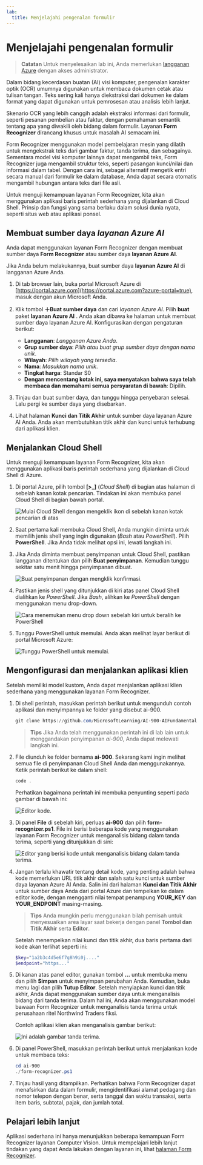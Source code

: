 ```yaml
---
lab:
  title: Menjelajahi pengenalan formulir
---
```


# Menjelajahi pengenalan formulir

> **Catatan** Untuk menyelesaikan lab ini, Anda memerlukan [langganan Azure](https://azure.microsoft.com/free?azure-portal=true) dengan akses administrator.

Dalam bidang kecerdasan buatan (AI) visi komputer, pengenalan karakter optik (OCR) umumnya digunakan untuk membaca dokumen cetak atau tulisan tangan. Teks sering kali hanya diekstraksi dari dokumen ke dalam format yang dapat digunakan untuk pemrosesan atau analisis lebih lanjut.

Skenario OCR yang lebih canggih adalah ekstraksi informasi dari formulir, seperti pesanan pembelian atau faktur, dengan pemahaman semantik tentang apa yang diwakili oleh bidang dalam formulir. Layanan **Form Recognizer** dirancang khusus untuk masalah AI semacam ini.

Form Recognizer menggunakan model pembelajaran mesin yang dilatih untuk mengekstrak teks dari gambar faktur, tanda terima, dan sebagainya. Sementara model visi komputer lainnya dapat mengambil teks, Form Recognizer juga mengambil struktur teks, seperti pasangan kunci/nilai dan informasi dalam tabel. Dengan cara ini, sebagai alternatif mengetik entri secara manual dari formulir ke dalam database, Anda dapat secara otomatis mengambil hubungan antara teks dari file asli. 

Untuk menguji kemampuan layanan Form Recognizer, kita akan menggunakan aplikasi baris perintah sederhana yang dijalankan di Cloud Shell. Prinsip dan fungsi yang sama berlaku dalam solusi dunia nyata, seperti situs web atau aplikasi ponsel.

## Membuat sumber daya *layanan Azure AI*

Anda dapat menggunakan layanan Form Recognizer dengan membuat sumber daya **Form Recognizer** atau sumber daya **layanan Azure AI**.

Jika Anda belum melakukannya, buat sumber daya **layanan Azure AI** di langganan Azure Anda.

1. Di tab browser lain, buka portal Microsoft Azure di [https://portal.azure.com](https://portal.azure.com?azure-portal=true), masuk dengan akun Microsoft Anda.

1. Klik tombol **&#65291;Buat sumber daya** dan cari *layanan Azure AI*. Pilih **buat** paket **layanan Azure AI** . Anda akan dibawa ke halaman untuk membuat sumber daya layanan Azure AI. Konfigurasikan dengan pengaturan berikut:
    - **Langganan**: *Langganan Azure Anda*.
    - **Grup sumber daya**: *Pilih atau buat grup sumber daya dengan nama unik*.
    - **Wilayah**: *Pilih wilayah yang tersedia*.
    - **Nama**: *Masukkan nama unik*.
    - **Tingkat harga**: Standar S0
    - **Dengan mencentang kotak ini, saya menyatakan bahwa saya telah membaca dan memahami semua persyaratan di bawah**: Dipilih.

1. Tinjau dan buat sumber daya, dan tunggu hingga penyebaran selesai. Lalu pergi ke sumber daya yang disebarkan.

1. Lihat halaman **Kunci dan Titik Akhir** untuk sumber daya layanan Azure AI Anda. Anda akan membutuhkan titik akhir dan kunci untuk terhubung dari aplikasi klien.

## Menjalankan Cloud Shell

Untuk menguji kemampuan layanan Form Recognizer, kita akan menggunakan aplikasi baris perintah sederhana yang dijalankan di Cloud Shell di Azure. 

1. Di portal Azure, pilih tombol **[>_]** (*Cloud Shell*) di bagian atas halaman di sebelah kanan kotak pencarian. Tindakan ini akan membuka panel Cloud Shell di bagian bawah portal. 

    ![Mulai Cloud Shell dengan mengeklik ikon di sebelah kanan kotak pencarian di atas](media/analyze-receipts/powershell-portal-guide-1.png)

1. Saat pertama kali membuka Cloud Shell, Anda mungkin diminta untuk memilih jenis shell yang ingin digunakan (*Bash* atau *PowerShell*). Pilih **PowerShell**. Jika Anda tidak melihat opsi ini, lewati langkah ini.  

1. Jika Anda diminta membuat penyimpanan untuk Cloud Shell, pastikan langganan ditentukan dan pilih **Buat penyimpanan**. Kemudian tunggu sekitar satu menit hingga penyimpanan dibuat.

    ![Buat penyimpanan dengan mengklik konfirmasi.](media/analyze-receipts/powershell-portal-guide-2.png)

1. Pastikan jenis shell yang ditunjukkan di kiri atas panel Cloud Shell dialihkan ke *PowerShell*. Jika *Bash*, alihkan ke *PowerShell* dengan menggunakan menu drop-down.

    ![Cara menemukan menu drop down sebelah kiri untuk beralih ke PowerShell](media/analyze-receipts/powershell-portal-guide-3.png) 

1. Tunggu PowerShell untuk memulai. Anda akan melihat layar berikut di portal Microsoft Azure:  

    ![Tunggu PowerShell untuk memulai.](media/analyze-receipts/powershell-prompt.png) 

## Mengonfigurasi dan menjalankan aplikasi klien

Setelah memiliki model kustom, Anda dapat menjalankan aplikasi klien sederhana yang menggunakan layanan Form Recognizer.

1. Di shell perintah, masukkan perintah berikut untuk mengunduh contoh aplikasi dan menyimpannya ke folder yang disebut ai-900.

    ```PowerShell
    git clone https://github.com/MicrosoftLearning/AI-900-AIFundamentals ai-900
    ```

    >**Tips** Jika Anda telah menggunakan perintah ini di lab lain untuk menggandakan penyimpanan *ai-900*, Anda dapat melewati langkah ini.

1. File diunduh ke folder bernama **ai-900**. Sekarang kami ingin melihat semua file di penyimpanan Cloud Shell Anda dan menggunakannya. Ketik perintah berikut ke dalam shell:

    ```PowerShell
    code .
    ```

    Perhatikan bagaimana perintah ini membuka penyunting seperti pada gambar di bawah ini: 

    ![Editor kode.](media/analyze-receipts/powershell-portal-guide-4.png)

1. Di panel **File** di sebelah kiri, perluas **ai-900** dan pilih **form-recognizer.ps1**. File ini berisi beberapa kode yang menggunakan layanan Form Recognizer untuk menganalisis bidang dalam tanda terima, seperti yang ditunjukkan di sini:

    ![Editor yang berisi kode untuk menganalisis bidang dalam tanda terima.](media/analyze-receipts/recognize-receipt-code.png)

1. Jangan terlalu khawatir tentang detail kode, yang penting adalah bahwa kode memerlukan URL titik akhir dan salah satu kunci untuk sumber daya layanan Azure AI Anda. Salin ini dari halaman **Kunci dan Titik Akhir** untuk sumber daya Anda dari portal Azure dan tempelkan ke dalam editor kode, dengan mengganti nilai tempat penampung **YOUR_KEY** dan **YOUR_ENDPOINT** masing-masing.

    > **Tips** Anda mungkin perlu menggunakan bilah pemisah untuk menyesuaikan area layar saat bekerja dengan panel **Tombol dan Titik Akhir** serta **Editor**.

    Setelah menempelkan nilai kunci dan titik akhir, dua baris pertama dari kode akan terlihat seperti ini:

    ```PowerShell
    $key="1a2b3c4d5e6f7g8h9i0j...."    
    $endpoint="https..."
    ```

1. Di kanan atas panel editor, gunakan tombol **...** untuk membuka menu dan pilih **Simpan** untuk menyimpan perubahan Anda. Kemudian, buka menu lagi dan pilih **Tutup Editor**. Setelah menyiapkan kunci dan titik akhir, Anda dapat menggunakan sumber daya untuk menganalisis bidang dari tanda terima. Dalam hal ini, Anda akan menggunakan model bawaan Form Recognizer untuk menganalisis tanda terima untuk perusahaan ritel Northwind Traders fiksi.

    Contoh aplikasi klien akan menganalisis gambar berikut:

    ![Ini adalah gambar tanda terima.](media/analyze-receipts/receipt.jpg)

1. Di panel PowerShell, masukkan perintah berikut untuk menjalankan kode untuk membaca teks:

    ```PowerShell
    cd ai-900
    ./form-recognizer.ps1
    ```

1. Tinjau hasil yang ditampilkan. Perhatikan bahwa Form Recognizer dapat menafsirkan data dalam formulir, mengidentifikasi alamat pedagang dan nomor telepon dengan benar, serta tanggal dan waktu transaksi, serta item baris, subtotal, pajak, dan jumlah total.

## Pelajari lebih lanjut

Aplikasi sederhana ini hanya menunjukkan beberapa kemampuan Form Recognizer layanan Computer Vision. Untuk mempelajari lebih lanjut tindakan yang dapat Anda lakukan dengan layanan ini, lihat [halaman Form Recognizer](https://docs.microsoft.com/azure/applied-ai-services/form-recognizer/overview).
